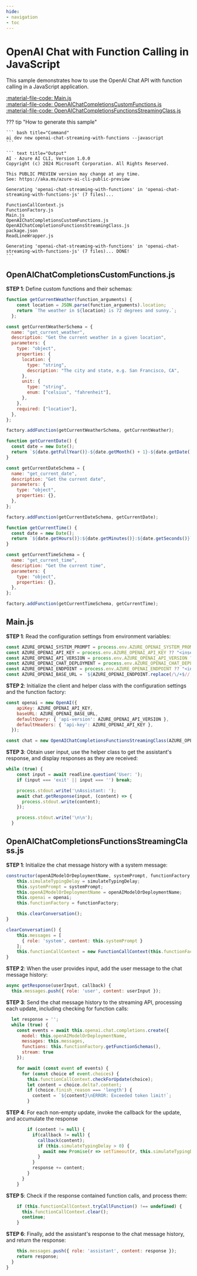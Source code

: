 ```yaml
---
hide:
- navigation
- toc
---
```

# OpenAI Chat with Function Calling in JavaScript

This sample demonstrates how to use the OpenAI Chat API with function calling in a JavaScript application.

[:material-file-code: Main.js](./samples/openai-chat-streaming-with-functions-js/Main.js)  
[:material-file-code: OpenAIChatCompletionsCustomFunctions.js](./samples/openai-chat-streaming-with-functions-js/OpenAIChatCompletionsCustomFunctions.js)  
[:material-file-code: OpenAIChatCompletionsFunctionsStreamingClass.js](./samples/openai-chat-streaming-with-functions-js/OpenAIChatCompletionsFunctionsStreamingClass.js)  

??? tip "How to generate this sample"

    ``` bash title="Command"
    ai dev new openai-chat-streaming-with-functions --javascript
    ```

    ``` text title="Output"
    AI - Azure AI CLI, Version 1.0.0
    Copyright (c) 2024 Microsoft Corporation. All Rights Reserved.

    This PUBLIC PREVIEW version may change at any time.
    See: https://aka.ms/azure-ai-cli-public-preview

    Generating 'openai-chat-streaming-with-functions' in 'openai-chat-streaming-with-functions-js' (7 files)...

    FunctionCallContext.js
    FunctionFactory.js
    Main.js
    OpenAIChatCompletionsCustomFunctions.js
    OpenAIChatCompletionsFunctionsStreamingClass.js
    package.json
    ReadLineWrapper.js

    Generating 'openai-chat-streaming-with-functions' in 'openai-chat-streaming-with-functions-js' (7 files)... DONE!
    ```

## OpenAIChatCompletionsCustomFunctions.js

**STEP 1**: Define custom functions and their schemas:

``` javascript title="OpenAIChatCompletionsCustomFunctions.js"
function getCurrentWeather(function_arguments) {
    const location = JSON.parse(function_arguments).location;
    return `The weather in ${location} is 72 degrees and sunny.`;
  };

const getCurrentWeatherSchema = {
  name: "get_current_weather",
  description: "Get the current weather in a given location",
  parameters: {
    type: "object",
    properties: {
      location: {
        type: "string",
        description: "The city and state, e.g. San Francisco, CA",
      },
      unit: {
        type: "string",
        enum: ["celsius", "fahrenheit"],
      },
    },
    required: ["location"],
  },
};

factory.addFunction(getCurrentWeatherSchema, getCurrentWeather);

function getCurrentDate() {
  const date = new Date();
  return `${date.getFullYear()}-${date.getMonth() + 1}-${date.getDate()}`;
}

const getCurrentDateSchema = {
  name: "get_current_date",
  description: "Get the current date",
  parameters: {
    type: "object",
    properties: {},
  },
};

factory.addFunction(getCurrentDateSchema, getCurrentDate);

function getCurrentTime() {
  const date = new Date();
  return `${date.getHours()}:${date.getMinutes()}:${date.getSeconds()}`;
}

const getCurrentTimeSchema = {
  name: "get_current_time",
  description: "Get the current time",
  parameters: {
    type: "object",
    properties: {},
  },
};

factory.addFunction(getCurrentTimeSchema, getCurrentTime);
```

## Main.js

**STEP 1**: Read the configuration settings from environment variables:

``` javascript title="Main.js"
const AZURE_OPENAI_SYSTEM_PROMPT = process.env.AZURE_OPENAI_SYSTEM_PROMPT ?? "You are a helpful AI assistant.";
const AZURE_OPENAI_API_KEY = process.env.AZURE_OPENAI_API_KEY ?? "<insert your Azure OpenAI API key here>";
const AZURE_OPENAI_API_VERSION = process.env.AZURE_OPENAI_API_VERSION ?? "<insert your Azure OpenAI API version here>";
const AZURE_OPENAI_CHAT_DEPLOYMENT = process.env.AZURE_OPENAI_CHAT_DEPLOYMENT ?? "<insert your Azure OpenAI chat deployment name here>";
const AZURE_OPENAI_ENDPOINT = process.env.AZURE_OPENAI_ENDPOINT ?? "<insert your Azure OpenAI endpoint here>";
const AZURE_OPENAI_BASE_URL = `${AZURE_OPENAI_ENDPOINT.replace(/\/+$//, '')}/openai/deployments/${AZURE_OPENAI_CHAT_DEPLOYMENT}`;
```

**STEP 2**: Initialize the client and helper class with the configuration settings and the function factory:

``` javascript title="Main.js"
const openai = new OpenAI({
    apiKey: AZURE_OPENAI_API_KEY,
    baseURL: AZURE_OPENAI_BASE_URL,
    defaultQuery: { 'api-version': AZURE_OPENAI_API_VERSION },
    defaultHeaders: { 'api-key': AZURE_OPENAI_API_KEY },
  });

const chat = new OpenAIChatCompletionsFunctionsStreamingClass(AZURE_OPENAI_CHAT_DEPLOYMENT, AZURE_OPENAI_SYSTEM_PROMPT, factory, openai, 20);
```

**STEP 3**: Obtain user input, use the helper class to get the assistant's response, and display responses as they are received:

``` javascript title="Main.js"
while (true) {
    const input = await readline.question('User: ');
    if (input === 'exit' || input === '') break;

    process.stdout.write('\nAssistant: ');
    await chat.getResponse(input, (content) => {
      process.stdout.write(content);
    });

    process.stdout.write('\n\n');
  }
```

## OpenAIChatCompletionsFunctionsStreamingClass.js

**STEP 1**: Initialize the chat message history with a system message:

``` javascript title="OpenAIChatCompletionsFunctionsStreamingClass.js"
constructor(openAIModelOrDeploymentName, systemPrompt, functionFactory, openai, simulateTypingDelay = 0) {
    this.simulateTypingDelay = simulateTypingDelay;
    this.systemPrompt = systemPrompt;
    this.openAIModelOrDeploymentName = openAIModelOrDeploymentName;
    this.openai = openai;
    this.functionFactory = functionFactory;

    this.clearConversation();
}

clearConversation() {
    this.messages = [
      { role: 'system', content: this.systemPrompt }
    ];
    this.functionCallContext = new FunctionCallContext(this.functionFactory, this.messages);
}
```

**STEP 2**: When the user provides input, add the user message to the chat message history:

``` javascript title="OpenAIChatCompletionsFunctionsStreamingClass.js"
async getResponse(userInput, callback) {
  this.messages.push({ role: 'user', content: userInput });
```

**STEP 3**: Send the chat message history to the streaming API, processing each update, including checking for function calls:

``` javascript title="OpenAIChatCompletionsFunctionsStreamingClass.js"
  let response = '';
  while (true) {
    const events = await this.openai.chat.completions.create({
      model: this.openAIModelOrDeploymentName,
      messages: this.messages,
      functions: this.functionFactory.getFunctionSchemas(),
      stream: true
    });

    for await (const event of events) {
      for (const choice of event.choices) {
        this.functionCallContext.checkForUpdate(choice);
        let content = choice.delta?.content;
        if (choice.finish_reason === 'length') {
          content = `${content}\nERROR: Exceeded token limit!`;
        }
```

**STEP 4**: For each non-empty update, invoke the callback for the update, and accumulate the response

``` javascript title="OpenAIChatCompletionsFunctionsStreamingClass.js"
        if (content != null) {
          if(callback != null) {
            callback(content);
            if (this.simulateTypingDelay > 0) {
              await new Promise(r => setTimeout(r, this.simulateTypingDelay));
            }
          }
          response += content;
        }
      }
    }
```

**STEP 5**: Check if the response contained function calls, and process them:

``` javascript title="OpenAIChatCompletionsFunctionsStreamingClass.js"
    if (this.functionCallContext.tryCallFunction() !== undefined) {
      this.functionCallContext.clear();
      continue;
    }
```

**STEP 6**: Finally, add the assistant's response to the chat message history, and return the response:

``` javascript title="OpenAIChatCompletionsFunctionsStreamingClass.js"
    this.messages.push({ role: 'assistant', content: response });
    return response;
  }
}

```